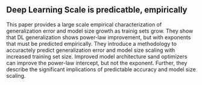 ## Deep Learning Scale is predicatble, empirically
This paper provides a large scale empirical characterization of generalization error and model size growth as trainig sets grow. 
They show that DL generalization shows power-law improvement, but with exponents that must be predicted empirically. They introduce a methodology to accuractely predict generalization error and model size scaling with increased training set size. Improved model architecture sand  optimizers  can  improve  the  power-law  intercept,  but  not  the  exponent. Further, they describe the significant implications of predictable accuracy and model size scaling. 